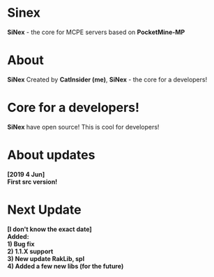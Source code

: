 # Sinex
<strong>SiNex</strong> - the core for MCPE servers based on <strong>PocketMine-MP</strong>
# About
**SiNex** Created by **CatInsider (me)**, __SiNex__ - the core for a developers!
# Core for a developers!
**SiNex** have open source! This is cool for developers!
# About updates
**[2019 4 Jun]**<br>
**First src version!**
# Next Update
**[I don't know the exact date]**<br>
**Added:**<br>
**1) Bug fix**<br>
**2) 1.1.X support**<br>
**3) New update RakLib, spl**<br>
**4) Added a few new libs (for the future)**
